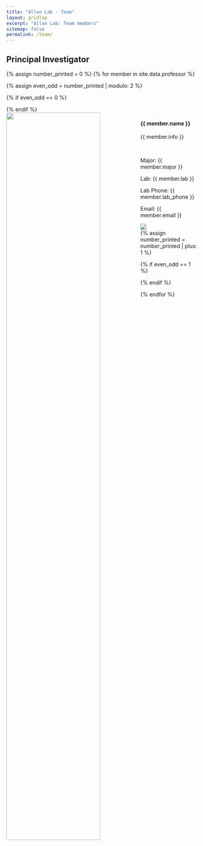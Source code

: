 ```yaml
---
title: "Allan Lab - Team"
layout: gridlay
excerpt: "Allan Lab: Team members"
sitemap: false
permalink: /team/
---
```


[//]: # (# Group Members)

[//]: # ()
[//]: # ([//]: # &#40; **We are  looking for new PhD students, Postdocs, and Master students to join the team** [&#40;see openings&#41;]&#40;{{ site.url }}{{ site.baseurl }}/vacancies&#41; **!**&#41;)
[//]: # (전북대학교 스마트팜학과 스마트디지털농업 연구실 구성원 입니다.)

[//]: # (Jump to [staff]&#40;#staff&#41;, [master and bachelor students]&#40;#master-and-bachelor-students&#41;, [alumni]&#40;#alumni&#41;, [administrative support]&#40;#administrative-support&#41;, [lab visitors]&#40;#lab-visitors&#41;.)

## Principal Investigator
{% assign number_printed = 0 %}
{% for member in site.data.professor %}

{% assign even_odd = number_printed | modulo: 2 %}

{% if even_odd == 0 %}
<div class="row">
{% endif %}

<div class="col-lg-6 clearfix">
  <img src="{{ site.url }}{{ site.baseurl }}/images/teampic/{{ member.photo }}" class="img-responsive" width="70%" style="float: left;" />
</div>
<div class="col-lg-6 clearfix">
  <h4>{{ member.name }}</h4>
  <p>{{ member.info }}</p>
  <br>
  <p>Major: {{ member.major }}</p>
  <p>Lab: {{ member.lab }}</p>
  <p>Lab Phone: {{ member.lab_phone }}</p>
  <p>Email: {{ member.email }}</p>
  <img src="{{ site.url }}{{ site.baseurl }}/images/teampic/{{ member.homepage }}">
</div>
{% assign number_printed = number_printed | plus: 1 %}

{% if even_odd == 1 %}
</div>
{% endif %}

{% endfor %}


[//]: # (## Doctor)

[//]: # ()
[//]: # ({% assign number_printed = 0 %})

[//]: # ({% for member in site.data.docs %})

[//]: # ()
[//]: # ({% assign even_odd = number_printed | modulo: 2 %})

[//]: # ()
[//]: # ({% if even_odd == 0 %})

[//]: # (<div class="row">)

[//]: # ({% endif %})

[//]: # ()
[//]: # (<div class="col-sm-6 clearfix">)

[//]: # (  <img src="{{ site.url }}{{ site.baseurl }}/images/teampic/{{ member.photo }}" class="img-responsive" width="25%" style="float: left" />)

[//]: # (  <h4>{{ member.name }}</h4>)

[//]: # (  <i>{{ member.info }} <!-- <br>email: <{{ member.email }}></i> -->)

[//]: # (  <br>email: <{{ member.email }}></i>)

[//]: # (  <ul style="overflow: hidden">)

[//]: # ()
[//]: # (  {% if member.number_educ == 1 %})

[//]: # (  <li> {{ member.education1 }} </li>)

[//]: # (  {% endif %})

[//]: # ()
[//]: # (  {% if member.number_educ == 2 %})

[//]: # (  <li> {{ member.education1 }} </li>)

[//]: # (  <li> {{ member.education2 }} </li>)

[//]: # (  {% endif %})

[//]: # ()
[//]: # (  {% if member.number_educ == 3 %})

[//]: # (  <li> {{ member.education1 }} </li>)

[//]: # (  <li> {{ member.education2 }} </li>)

[//]: # (  <li> {{ member.education3 }} </li>)

[//]: # (  {% endif %})

[//]: # ()
[//]: # (  {% if member.number_educ == 4 %})

[//]: # (  <li> {{ member.education1 }} </li>)

[//]: # (  <li> {{ member.education2 }} </li>)

[//]: # (  <li> {{ member.education3 }} </li>)

[//]: # (  <li> {{ member.education4 }} </li>)

[//]: # (  {% endif %})

[//]: # ()
[//]: # (  </ul>)

[//]: # (</div>)

[//]: # ()
[//]: # ({% assign number_printed = number_printed | plus: 1 %})

[//]: # ()
[//]: # ({% if even_odd == 1 %})

[//]: # (</div>)

[//]: # ({% endif %})

[//]: # ()
[//]: # ({% endfor %})

[//]: # ()
[//]: # ({% assign even_odd = number_printed | modulo: 2 %})

[//]: # ({% if even_odd == 1 %})

[//]: # (</div>)

[//]: # ({% endif %})


[//]: # (## Master and Undergraduate education)
[//]: # ({% assign number_printed = 0 %})

[//]: # ({% for member in site.data.students %})

[//]: # ()
[//]: # ({% assign even_odd = number_printed | modulo: 2 %})

[//]: # ()
[//]: # ({% if even_odd == 0 %})

[//]: # (<div class="row">)

[//]: # ({% endif %})

[//]: # ()
[//]: # (<div class="col-sm-6 clearfix">)

[//]: # (  <img src="{{ site.url }}{{ site.baseurl }}/images/teampic/{{ member.photo }}" class="img-responsive" width="25%" style="float: left" />)

[//]: # (  <h4>{{ member.name }}</h4>)

[//]: # (  <i>{{ member.info }} <!-- <br>email: <{{ member.email }}></i> -->)

[//]: # (  <br>email: <{{ member.email }}></i>)

[//]: # (  <ul style="overflow: hidden">)

[//]: # ()
[//]: # (  {% if member.number_educ == 1 %})

[//]: # (  <li> {{ member.education1 }} </li>)

[//]: # (  {% endif %})

[//]: # ()
[//]: # (  {% if member.number_educ == 2 %})

[//]: # (  <li> {{ member.education1 }} </li>)

[//]: # (  <li> {{ member.education2 }} </li>)

[//]: # (  {% endif %})

[//]: # ()
[//]: # (  {% if member.number_educ == 3 %})

[//]: # (  <li> {{ member.education1 }} </li>)

[//]: # (  <li> {{ member.education2 }} </li>)

[//]: # (  <li> {{ member.education3 }} </li>)

[//]: # (  {% endif %})

[//]: # ()
[//]: # (  {% if member.number_educ == 4 %})

[//]: # (  <li> {{ member.education1 }} </li>)

[//]: # (  <li> {{ member.education2 }} </li>)

[//]: # (  <li> {{ member.education3 }} </li>)

[//]: # (  <li> {{ member.education4 }} </li>)

[//]: # (  {% endif %})

[//]: # ()
[//]: # (  </ul>)

[//]: # (</div>)

[//]: # ()
[//]: # ({% assign number_printed = number_printed | plus: 1 %})

[//]: # ()
[//]: # ({% if even_odd == 1 %})

[//]: # (</div>)

[//]: # ({% endif %})

[//]: # ()
[//]: # ({% endfor %})

[//]: # ()
[//]: # ({% assign even_odd = number_printed | modulo: 2 %})

[//]: # ({% if even_odd == 1 %})

[//]: # (</div>)

[//]: # ({% endif %})




[//]: # (## Former students)

[//]: # (<div class="row">)

[//]: # ()
[//]: # ()
[//]: # (<div class="col-sm-4 clearfix">)

[//]: # (<h4>under graduate education</h4>)

[//]: # ({% for member in site.data.alumni_bsc %})

[//]: # ({{ member.name }})

[//]: # ({% endfor %})

[//]: # (</div>)

[//]: # ()
[//]: # (</div>)


[//]: # (## Administrative Support)

[//]: # (<a href="mailto:Rijsewijk@Physics.LeidenUniv.nl">Ellie van Rijsewijk</a> is helping us &#40;and other groups&#41; with administration.)
